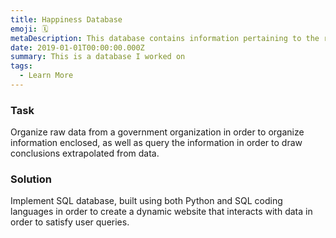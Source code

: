 ```yaml
---
title: Happiness Database
emoji: 🗓
metaDescription: This database contains information pertaining to the rates of happiness in countries from the year 2015 to the year 2019
date: 2019-01-01T00:00:00.000Z
summary: This is a database I worked on
tags:
  - Learn More
---
```


### Task

Organize raw data from a government organization in order to organize information enclosed, as well as query the information in order to draw conclusions extrapolated from data.

### Solution

Implement SQL database, built using both Python and SQL coding languages in order to create a dynamic website that interacts with data in order to satisfy user queries.
